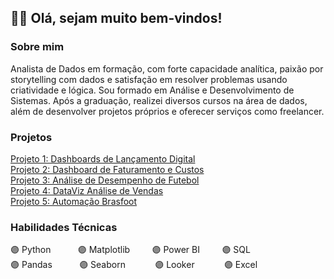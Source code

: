 <h2>👋🏼 Olá, sejam muito bem-vindos! </h2>

<div sobre_mim>
  <h3>
    <b>Sobre mim</b>
  </h3>
    <p>Analista de Dados em formação, com forte capacidade analítica, paixão por storytelling com dados e satisfação em resolver problemas usando criatividade e lógica.
    Sou formado em Análise e Desenvolvimento de Sistemas. Após a graduação, realizei diversos cursos na área de dados, além de desenvolver projetos próprios e oferecer serviços como freelancer. </p>
</div>

<div projetos>
  <h3>
    <b>Projetos</b>
  </h3>
      <a href="https://github.com/JorgeFerreira09/Dashboard-Lancamento-Digital"> Projeto 1: Dashboards de Lançamento Digital </a><br>
      <a href="https://github.com/JorgeFerreira09/Dashboard-Faturamento-Custos"> Projeto 2: Dashboard de Faturamento e Custos</a><br>
      <a href="https://github.com/JorgeFerreira09/Dashboard-de-Futebol" target="_blank">Projeto 3: Análise de Desempenho de Futebol </a><br>
      <a href="https://github.com/JorgeFerreira09/Projeto_DataMarket"> Projeto 4: DataViz Análise de Vendas</a><br>
      <a href="https://github.com/JorgeFerreira09/projeto-automacao-brasfoot"> Projeto 5: Automação Brasfoot</a>
</div>
<div habilidades>
  <h3>
    <b>Habilidades Técnicas</b>
  </h3>
    <p>
      🟣 Python &nbsp;&nbsp;&nbsp;&nbsp;&nbsp;&nbsp;&nbsp;&nbsp;&nbsp;&nbsp;🟣 Matplotlib &nbsp;&nbsp;&nbsp;&nbsp;&nbsp;&nbsp;&nbsp;&nbsp;🟣 Power BI &nbsp;&nbsp;&nbsp;&nbsp;&nbsp;&nbsp;&nbsp; 🟣 SQL 
      <br>
      🟣 Pandas &nbsp;&nbsp;&nbsp;&nbsp;&nbsp;&nbsp;&nbsp;&nbsp;&nbsp;&nbsp;🟣 Seaborn    &nbsp;&nbsp;&nbsp;&nbsp;&nbsp;&nbsp;&nbsp;&nbsp;&nbsp;&nbsp;  🟣 Looker   &nbsp;&nbsp;&nbsp;&nbsp;&nbsp;&nbsp;&nbsp;&nbsp;&nbsp;&nbsp; 🟣 Excel
  </p>
</div>
